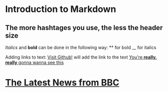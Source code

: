 # Introduction to Markdown
## The more hashtages you use, the less the header size

_Italics_ and **bold** can be done in the following way:
** for bold
__ for italics

Adding links to text:
[Visit Github!](www.github.com) will add the link to the text
[You're **really, really** gonna wanna see this](www.dailykitten.com)
# [The Latest News from BBC](www.bbc.com/news)
